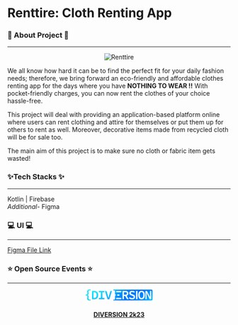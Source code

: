 # Renttire: Cloth Renting App

<h3> 📜 About Project 📜</h3>
<hr>
<p align="center">
<img src="https://user-images.githubusercontent.com/93516324/216045320-50cc7228-00e3-404f-aa2d-facee9dd043c.png" alt="Renttire" title="Renttire" style=" width:300px ; height:250px" >
</p>

We all know how hard it can be to find the perfect fit for your daily fashion needs; therefore, we bring forward an eco-friendly and affordable clothes renting app for the days where you have <b>NOTHING TO WEAR !!</b> With pocket-friendly charges, you can now rent the clothes of your choice hassle-free.


This project will deal with providing an application-based platform online where users can rent clothing and attire for themselves or put them up for others to rent as well. Moreover, decorative items made from recycled cloth will be for sale too.




The main aim of this project is to make sure no cloth or fabric item gets wasted!


<h3>✨Tech Stacks ✨</h3>
<hr>
Kotlin | Firebase <br/>
<i>Additional</i>- Figma

<h3>💻 UI 💻</h3>
<hr>

[Figma File Link](https://www.figma.com/file/182obbZ4z1NI7n1hvlGoGT/Renttire?node-id=0%3A1&t=P9miFsVcGMBi2TnJ-1)
<h3>⭐ Open Source Events ⭐</h3>
<hr>
<p align="center">
    <a href="https://diversion.tech/">
        <img src="https://raw.githubusercontent.com/acm-iem/Readme-template/main/Logos/Diversion%20Long%20Logo%20Color.png" width=30%">
        <h4 align="center"> DIVERSION 2k23 </h4>
    </a>
</p>
